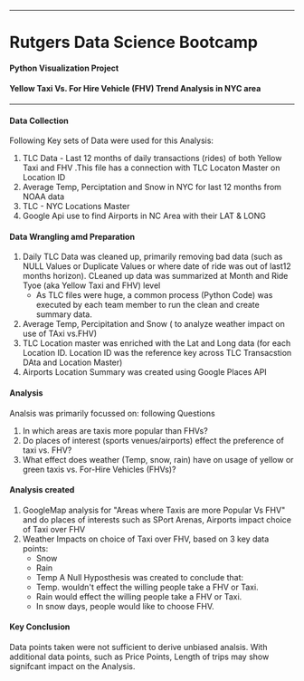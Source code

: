 -----------------------------------------
# Rutgers Data Science Bootcamp

#### Python Visualization Project ####
#### Yellow Taxi Vs. For Hire Vehicle (FHV)  Trend Analysis in NYC area ####


-----------------------------------------


#### Data Collection

Following Key sets of Data were used for this Analysis:
1. TLC Data - Last 12 months of daily transactions (rides) of both Yellow Taxi and FHV .This file has a connection with TLC Locaton Master on Location ID
2. Average Temp, Perciptation and Snow in NYC for last 12 months from NOAA data
3. TLC - NYC Locations Master
4. Google Api use to find Airports in NC Area with their LAT & LONG

#### Data Wrangling amd Preparation ####

1. Daily TLC Data was cleaned up, primarily removing bad data (such as NULL Values or Duplicate Values or where date of ride was out of last12 months horizon). CLeaned up data was summarized at Month and Ride Tyoe (aka Yellow Taxi and FHV) level
    - As TLC files were huge, a common process (Python Code) was executed by each team member to run the clean and create summary data.
2. Average Temp, Percipitation and Snow ( to analyze weather impact on use of TAxi vs.FHV) 
3. TLC Location master was enriched with the Lat and Long data (for each Location ID. Location ID was the reference key across TLC Transacstion DAta and Location Master)
4. Airports Location Summary was created using Google Places API

#### Analysis ####

Analsis was primarily focussed on: following Questions
1. In which areas are taxis more popular than FHVs?
2. Do places of interest (sports venues/airports) effect the preference of taxi vs. FHV?
3. What effect does weather (Temp, snow, rain) have on usage of yellow or green taxis vs. For-Hire Vehicles (FHVs)?

#### Analysis created ####
1. GoogleMap analysis for "Areas where Taxis are more Popular Vs FHV"  and do places of interests such as SPort Arenas, Airports impact choice of Taxi over FHV
2. Weather Impacts on choice of Taxi over FHV, based on 3 key data points:
    - Snow
    - Rain
    - Temp
    A Null Hyposthesis was created to conclude that:
    - Temp. wouldn't effect the willing people take a FHV or Taxi.
    - Rain would effect the willing people take a FHV or Taxi.
    - In snow days, people would like to choose FHV.

#### Key Conclusion ####
Data points taken were not sufficient to derive unbiased analsis. With additional data points, such as Price Points, Length of trips may show signifcant impact on the Analysis.

